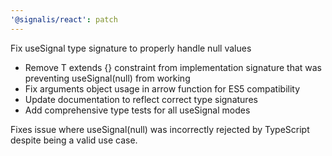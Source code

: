 ```yaml
---
'@signalis/react': patch
---
```


Fix useSignal type signature to properly handle null values

- Remove T extends {} constraint from implementation signature that was preventing useSignal(null) from working
- Fix arguments object usage in arrow function for ES5 compatibility
- Update documentation to reflect correct type signatures
- Add comprehensive type tests for all useSignal modes

Fixes issue where useSignal(null) was incorrectly rejected by TypeScript despite being a valid use case.